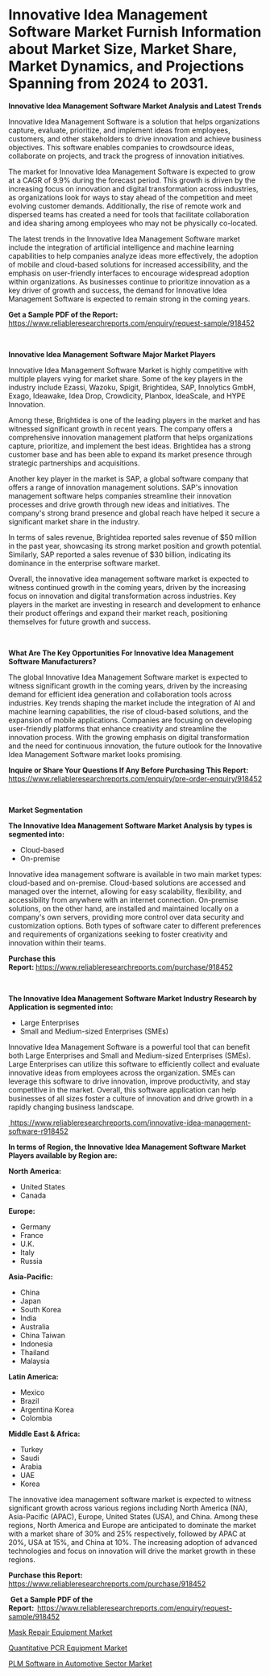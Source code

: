 <p><h1>Innovative Idea Management Software Market Furnish Information about Market Size, Market Share, Market Dynamics, and Projections Spanning from 2024 to 2031.</h1></p><p><strong>Innovative Idea Management Software Market Analysis and Latest Trends</strong></p>
<p><p>Innovative Idea Management Software is a solution that helps organizations capture, evaluate, prioritize, and implement ideas from employees, customers, and other stakeholders to drive innovation and achieve business objectives. This software enables companies to crowdsource ideas, collaborate on projects, and track the progress of innovation initiatives.</p><p>The market for Innovative Idea Management Software is expected to grow at a CAGR of 9.9% during the forecast period. This growth is driven by the increasing focus on innovation and digital transformation across industries, as organizations look for ways to stay ahead of the competition and meet evolving customer demands. Additionally, the rise of remote work and dispersed teams has created a need for tools that facilitate collaboration and idea sharing among employees who may not be physically co-located.</p><p>The latest trends in the Innovative Idea Management Software market include the integration of artificial intelligence and machine learning capabilities to help companies analyze ideas more effectively, the adoption of mobile and cloud-based solutions for increased accessibility, and the emphasis on user-friendly interfaces to encourage widespread adoption within organizations. As businesses continue to prioritize innovation as a key driver of growth and success, the demand for Innovative Idea Management Software is expected to remain strong in the coming years.</p></p>
<p><strong>Get a Sample PDF of the Report:&nbsp;</strong> <a href="https://www.reliableresearchreports.com/enquiry/request-sample/918452">https://www.reliableresearchreports.com/enquiry/request-sample/918452</a></p>
<p>&nbsp;</p>
<p><strong>Innovative Idea Management Software Major Market Players</strong></p>
<p><p>Innovative Idea Management Software Market is highly competitive with multiple players vying for market share. Some of the key players in the industry include Ezassi, Wazoku, Spigit, Brightidea, SAP, Innolytics GmbH, Exago, Ideawake, Idea Drop, Crowdicity, Planbox, IdeaScale, and HYPE Innovation.</p><p>Among these, Brightidea is one of the leading players in the market and has witnessed significant growth in recent years. The company offers a comprehensive innovation management platform that helps organizations capture, prioritize, and implement the best ideas. Brightidea has a strong customer base and has been able to expand its market presence through strategic partnerships and acquisitions.</p><p>Another key player in the market is SAP, a global software company that offers a range of innovation management solutions. SAP's innovation management software helps companies streamline their innovation processes and drive growth through new ideas and initiatives. The company's strong brand presence and global reach have helped it secure a significant market share in the industry.</p><p>In terms of sales revenue, Brightidea reported sales revenue of $50 million in the past year, showcasing its strong market position and growth potential. Similarly, SAP reported a sales revenue of $30 billion, indicating its dominance in the enterprise software market.</p><p>Overall, the innovative idea management software market is expected to witness continued growth in the coming years, driven by the increasing focus on innovation and digital transformation across industries. Key players in the market are investing in research and development to enhance their product offerings and expand their market reach, positioning themselves for future growth and success.</p></p>
<p>&nbsp;</p>
<p><strong>What Are The Key Opportunities For Innovative Idea Management Software Manufacturers?</strong></p>
<p><p>The global Innovative Idea Management Software market is expected to witness significant growth in the coming years, driven by the increasing demand for efficient idea generation and collaboration tools across industries. Key trends shaping the market include the integration of AI and machine learning capabilities, the rise of cloud-based solutions, and the expansion of mobile applications. Companies are focusing on developing user-friendly platforms that enhance creativity and streamline the innovation process. With the growing emphasis on digital transformation and the need for continuous innovation, the future outlook for the Innovative Idea Management Software market looks promising.</p></p>
<p><strong>Inquire or Share Your Questions If Any Before Purchasing This Report:</strong> <a href="https://www.reliableresearchreports.com/enquiry/pre-order-enquiry/918452">https://www.reliableresearchreports.com/enquiry/pre-order-enquiry/918452</a></p>
<p>&nbsp;</p>
<p><strong>Market Segmentation</strong></p>
<p><strong>The Innovative Idea Management Software Market Analysis by types is segmented into:</strong></p>
<p><ul><li>Cloud-based</li><li>On-premise</li></ul></p>
<p><p>Innovative idea management software is available in two main market types: cloud-based and on-premise. Cloud-based solutions are accessed and managed over the internet, allowing for easy scalability, flexibility, and accessibility from anywhere with an internet connection. On-premise solutions, on the other hand, are installed and maintained locally on a company's own servers, providing more control over data security and customization options. Both types of software cater to different preferences and requirements of organizations seeking to foster creativity and innovation within their teams.</p></p>
<p><strong>Purchase this Report:&nbsp;</strong><a href="https://www.reliableresearchreports.com/purchase/918452">https://www.reliableresearchreports.com/purchase/918452</a></p>
<p>&nbsp;</p>
<p><strong>The Innovative Idea Management Software Market Industry Research by Application is segmented into:</strong></p>
<p><ul><li>Large Enterprises</li><li>Small and Medium-sized Enterprises (SMEs)</li></ul></p>
<p><p>Innovative Idea Management Software is a powerful tool that can benefit both Large Enterprises and Small and Medium-sized Enterprises (SMEs). Large Enterprises can utilize this software to efficiently collect and evaluate innovative ideas from employees across the organization. SMEs can leverage this software to drive innovation, improve productivity, and stay competitive in the market. Overall, this software application can help businesses of all sizes foster a culture of innovation and drive growth in a rapidly changing business landscape.</p></p>
<p><a href="https://www.reliableresearchreports.com/innovative-idea-management-software-r918452">&nbsp;https://www.reliableresearchreports.com/innovative-idea-management-software-r918452</a></p>
<p><strong>In terms of Region, the Innovative Idea Management Software Market Players available by Region are:</strong></p>
<p>
    <p> <strong> North America: </strong>
        <ul>
            <li>United States</li>
            <li>Canada</li>
        </ul>
        </p> 
    <p> <strong> Europe: </strong>
        <ul>
            <li>Germany</li>
            <li>France</li>
            <li>U.K.</li>
            <li>Italy</li>
            <li>Russia</li>
        </ul>
        </p> 
    <p> <strong> Asia-Pacific: </strong>
        <ul>
            <li>China</li>
            <li>Japan</li>
            <li>South Korea</li>
            <li>India</li>
            <li>Australia</li>
            <li>China Taiwan</li>
            <li>Indonesia</li>
            <li>Thailand</li>
            <li>Malaysia</li>
        </ul>
        </p> 
    <p> <strong> Latin America: </strong>
        <ul>
            <li>Mexico</li>
            <li>Brazil</li>
            <li>Argentina Korea</li>
            <li>Colombia</li>
        </ul>
        </p> 
    <p> <strong> Middle East & Africa: </strong>
        <ul>
            <li>Turkey</li>
            <li>Saudi</li>
            <li>Arabia</li>
            <li>UAE</li>
            <li>Korea</li>
        </ul>
    </p>
    </p>
<p><p>The innovative idea management software market is expected to witness significant growth across various regions including North America (NA), Asia-Pacific (APAC), Europe, United States (USA), and China. Among these regions, North America and Europe are anticipated to dominate the market with a market share of 30% and 25% respectively, followed by APAC at 20%, USA at 15%, and China at 10%. The increasing adoption of advanced technologies and focus on innovation will drive the market growth in these regions.</p></p>
<p><strong>Purchase this Report: </strong><a href="https://www.reliableresearchreports.com/purchase/918452">https://www.reliableresearchreports.com/purchase/918452</a></p>
<p>&nbsp;<strong>Get a Sample PDF of the Report:&nbsp;&nbsp;</strong><a href="https://www.reliableresearchreports.com/enquiry/request-sample/918452">https://www.reliableresearchreports.com/enquiry/request-sample/918452</a></p>
<p><strong></strong></p>
<p><p><a href="https://www.linkedin.com/pulse/mask-repair-equipmentnbspmarket-focuses-market-share-size-nxarc">Mask Repair Equipment Market</a></p><p><a href="https://www.linkedin.com/pulse/quantitative-pcr-equipment-market-exploring-share-trends-future-icyke">Quantitative PCR Equipment Market</a></p><p><a href="https://github.com/HenrietteMills1/Market-Research-Report-List-1/blob/main/plm-software-in-automotive-sector-market.md">PLM Software in Automotive Sector Market</a></p></p>